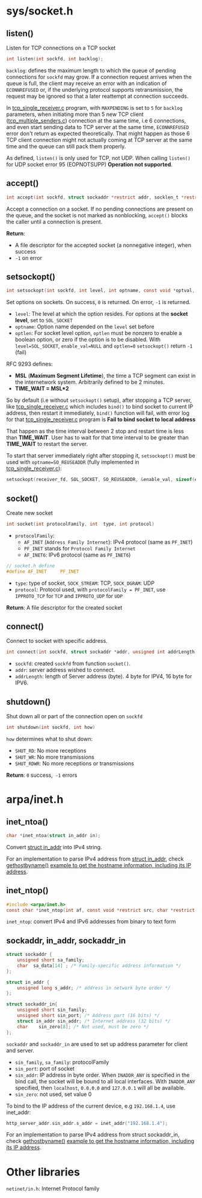# sys/socket.h

## listen()

Listen for TCP connections on a TCP socket

```c
int listen(int sockfd, int backlog);
```

``backlog``: defines the maximum length to which the queue of pending connections for ``sockfd`` may grow. If a connection request arrives when the queue is full, the client may receive an error with an indication of ``ECONNREFUSED`` or, if the underlying protocol supports retransmission, the request may be ignored so that a later reattempt at connection succeeds.

In [tcp_single_receiver.c](tcp_single_receiver.c) program, with ``MAXPENDING`` is set to ``5`` for ``backlog`` parameters, when initiating more than 5 new TCP client ([tcp_multiple_senders.c](tcp_multiple_senders.c)) connection at the same time, i.e 6 connections, and even start sending data to TCP server at the same time, ``ECONNREFUSED`` error don't return as expected theoretically. That might happen as those 6 TCP client connection might not actually coming at TCP server at the same time and the queue can still pack them properly.

As defined, ``listen()`` is only used for TCP, not UDP. When calling ``listen()`` for UDP socket error 95 (EOPNOTSUPP) **Operation not supported**.

## accept()

```c
int accept(int sockfd, struct sockaddr *restrict addr, socklen_t *restrict addrlen);
```
Accept a connection on a socket. If no pending connections are present on the queue, and the socket is not marked as nonblocking, ``accept()`` blocks the caller until a connection is present.

**Return**:
* A file descriptor for the accepted socket (a nonnegative integer), when success
* ``-1`` on error
## setsockopt()

```c
int setsockopt(int sockfd, int level, int optname, const void *optval, socklen_t optlen);
```
Set options on sockets. On success, ``0`` is returned. On error, ``-1`` is returned.
* ``level``: The level at which the option resides. For options at the **socket level**, set to ``SOL_SOCKET``
* ``optname``: Option name depended on the ``level`` set before
* ``optlen``: For socket level option, ``optlen`` must be nonzero to enable a boolean option, or zero if the option is to be disabled. With ``level=SOL_SOCKET``, ``enable_val=NULL`` and ``optlen=0`` ``setsockopt()`` return ``-1`` (fail)

RFC 9293 defines:

* **MSL** (**Maximum Segment Lifetime**), the time a TCP segment can exist in the internetwork system. Arbitrarily defined to be 2 minutes. 
* **TIME_WAIT = MSL*2**

So by default (i.e without ``setsockopt()`` setup), after stopping a TCP server, like [tcp_single_receiver.c](tcp_single_receiver.c) which includes ``bind()`` to bind socket to current IP address, then restart it immediately, ``bind()`` function will fail, with error log for that [tcp_single_receiver.c](tcp_single_receiver.c) program is **Fail to bind socket to local address**

That happen as the time interval between 2 stop and restart time is less than **TIME_WAIT**. User has to wait for that time interval to be greater than **TIME_WAIT** to restart the server.

To start that server immediately right after stopping it, ``setsockopt()`` must be used with ``optname=SO_REUSEADDR`` (fully implemented in [tcp_single_receiver.c](tcp_single_receiver.c)):

```c
setsockopt(receiver_fd, SOL_SOCKET, SO_REUSEADDR, &enable_val, sizeof(enable_val));
```
## socket()
Create new socket
```c
int socket(int protocolFamily, int  type, int protocol)
```

* ``protocolFamily``: 
    * ``AF_INET`` (``Address Family Internet``): IPv4 protocol (same as ``PF_INET``)
    * ``PF_INET`` stands for ``Protocol Family Internet``
    * ``AF_INET6``: IPv6 protocol (same as ``PF_INET6``)
```C
// socket.h define
#define AF_INET		PF_INET
```
* ``type``: type of socket, ``SOCK_STREAM``: TCP, ``SOCK_DGRAM``: UDP
* ``protocol``: Protocol used, with ``protocolFamily = PF_INET``, use ``IPPROTO_TCP`` for ``TCP`` and ``IPPROTO_UDP`` for ``UDP``

**Return**: A file descriptor for the created socket

## connect()

Connect to socket with specific address.

```c
int connect(int sockfd, struct sockaddr *addr, unsigned int addrLength) 
```

*  ``sockfd``: created ``sockfd`` from function ``socket()``.
*  ``addr``: server address wished to connect.
*  ``addrLength``: length of Server address (byte). 4 byte for IPV4, 16 byte for IPV6.
## shutdown()

Shut down all or part of the connection open on ``sockfd``

```c
int shutdown(int sockfd, int how)
```

``how`` determines what to shut down:

* ``SHUT_RD``: No more receptions
* ``SHUT_WR``: No more transmissions
* ``SHUT_RDWR``: No more receptions or transmissions

**Return**: ``0`` success,`` -1`` errors
# arpa/inet.h

## inet_ntoa()
```c
char *inet_ntoa(struct in_addr in);
```
Convert [struct in_addr](#sockaddr-inaddr-sockaddrin) into IPv4 string.

For an implementation to parse IPv4 address from [struct in_addr](#sockaddr-inaddr-sockaddrin), check [gethostbyname()]() [example to get the hostname information, including its IP address](../Application%20layer/HTTP%20client/TCP%20socket/get_host_information.c).

## inet_ntop()

```c
#include <arpa/inet.h>
const char *inet_ntop(int af, const void *restrict src, char *restrict dst, socklen_t size);
```

``inet_ntop``: convert IPv4 and IPv6 addresses from binary to text form

## sockaddr, in_addr, sockaddr_in

```c
struct sockaddr { 
    unsigned short sa_family;
    char  sa_data[14] ; /* Family-specific address information */
}; 

struct in_addr {
    unsigned long s_addr; /* address in network byte order */
};

struct sockaddr_in{
    unsigned short sin_family;
    unsigned short sin_port; /* Address port (16 bits) */
    struct in_addr sin_addr; /* Internet address (32 bits) */
    char    sin_zero[8]; /* Not used, must be zero */
};
```

``sockaddr`` and ``sockaddr_in`` are used to set up address parameter for client and server.

* ``sin_family``, ``sa_family``: protocolFamily
* ``sin_port``: port of socket
* ``sin_addr``: IP address in byte order. When ``INADDR_ANY`` is specified in the bind call, the socket will be bound to all local interfaces. With ``INADDR_ANY`` specified, then ``localhost``, ``0.0.0.0`` and ``127.0.0.1`` will all be available.
* ``sin_zero``: not used, set value 0

To bind to the IP address of the current device, e.g ``192.168.1.4``, use inet_addr:
```c
http_server_addr.sin_addr.s_addr = inet_addr("192.168.1.4");
```
For an implementation to parse IPv4 address from struct sockaddr_in, check [gethostbyname()]() [example to get the hostname information, including its IP address](../Application%20layer/HTTP%20client/TCP%20socket/get_host_information.c).

# Other libraries

``netinet/in.h``: Internet Protocol family
